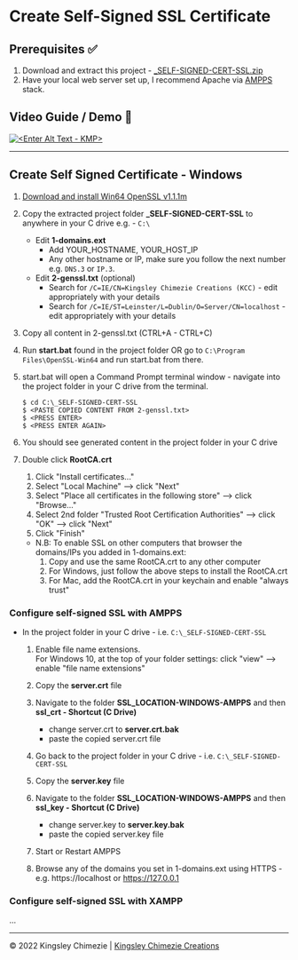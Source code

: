 
# Create Self-Signed SSL Certificate

## Prerequisites ✅
1. Download and extract this project - [_SELF-SIGNED-CERT-SSL.zip](https://github.com/KingsleyChimezie/create-self-signed-ssl-certs/_SELF-SIGNED-CERT-SSL.zip)
1. Have your local web server set up, I recommend Apache via [AMPPS](https://ampps.com/downloads/) stack.

## Video Guide / Demo 🎥
[![<Enter Alt Text - KMP>](https://img.youtube.com/vi/WY1MxGzjI0o/0.jpg)](https://youtu.be/WY1MxGzjI0o "KCC Video Guide")

---
## Create Self Signed Certificate - Windows

1. [Download and install Win64 OpenSSL v1.1.1m](https://slproweb.com/products/Win32OpenSSL.html#:~:text=of%20the%20installation.-,Win64%20OpenSSL%20v1.1.1m,-EXE%20%7C%20MSI)

1. Copy the extracted project folder **_SELF-SIGNED-CERT-SSL** to anywhere in your C drive e.g. - `C:\`
    - Edit **1-domains.ext**
        - Add YOUR_HOSTNAME, YOUR_HOST_IP  
        - Any other hostname or IP, make sure you follow the next number e.g. `DNS.3` or `IP.3`.
    - Edit **2-genssl.txt** (optional)
        - Search for `/C=IE/CN=Kingsley Chimezie Creations (KCC)` - edit appropriately with your details
        - Search for `/C=IE/ST=Leinster/L=Dublin/O=Server/CN=localhost` - edit appropriately with your details

1. Copy all content in 2-genssl.txt (CTRL+A - CTRL+C)

1. Run **start.bat** found in the project folder OR go to `C:\Program Files\OpenSSL-Win64` and run start.bat from there.

1. start.bat will open a Command Prompt terminal window - navigate into the project folder in your C drive from the terminal.
    ```
    $ cd C:\_SELF-SIGNED-CERT-SSL
    $ <PASTE COPIED CONTENT FROM 2-genssl.txt>
    $ <PRESS ENTER>
    $ <PRESS ENTER AGAIN>
    ```

1. You should see generated content in the project folder in your C drive

1. Double click **RootCA.crt**
    1. Click "Install certificates..."
    1. Select "Local Machine" --> click "Next"
    1. Select "Place all certificates in the following store" --> click "Browse..."
    1. Select 2nd folder "Trusted Root Certification Authorities" --> click "OK" --> click "Next"
    1. Click "Finish"  
    - N.B: To enable SSL on other computers that browser the domains/IPs you added in 1-domains.ext:
        1. Copy and use the same RootCA.crt to any other computer
        1. For Windows, just follow the above steps to install the RootCA.crt
        1. For Mac, add the RootCA.crt in your keychain and enable "always trust"


### Configure self-signed SSL with AMPPS

- In the project folder in your C drive - i.e. `C:\_SELF-SIGNED-CERT-SSL`
    
    1. Enable file name extensions.  
    For Windows 10, at the top of your folder settings: click "view" --> enable "file name extensions"

    1. Copy the **server.crt** file
    
    1. Navigate to the folder **SSL_LOCATION-WINDOWS-AMPPS** and then **ssl_crt - Shortcut (C Drive)**
        - change server.crt to **server.crt.bak**
        - paste the copied server.crt file
    
    1. Go back to the project folder in your C drive - i.e. `C:\_SELF-SIGNED-CERT-SSL`
    
    1. Copy the **server.key** file

    1. Navigate to the folder **SSL_LOCATION-WINDOWS-AMPPS** and then **ssl_key - Shortcut (C Drive)**
        - change server.key to **server.key.bak**
        - paste the copied server.key file

    1. Start or Restart AMPPS

    1. Browse any of the domains you set in 1-domains.ext using HTTPS - e.g. https://localhost or https://127.0.0.1

### Configure self-signed SSL with XAMPP
...

---
© 2022 Kingsley Chimezie | [Kingsley Chimezie Creations](https://kingsley.tech)
